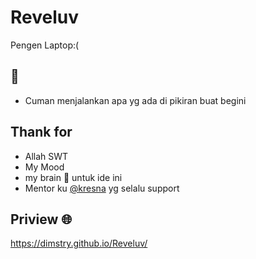 # Reveluv
Pengen Laptop:(

## 📝 
* Cuman menjalankan apa yg ada di pikiran buat begini
## Thank for
* Allah SWT
* My Mood 
* my brain 🧠 untuk ide ini 
* Mentor ku <a href="https://github.com/kresna-rev" target="_blank">@kresna</a> yg selalu support
## Priview 🌐
https://dimstry.github.io/Reveluv/
